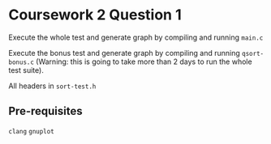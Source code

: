 # Coursework 2 Question 1

Execute the whole test and generate graph by compiling and running `main.c`

Execute the bonus test and generate graph by compiling and running `qsort-bonus.c` (Warning: this is going to take more than 2 days to run the whole test suite).

All headers in `sort-test.h`

## Pre-requisites

`clang`
`gnuplot`